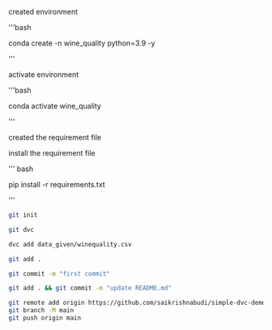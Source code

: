 created environment

'''bash

conda create -n wine_quality python=3.9 -y

'''

activate environment

'''bash

conda activate wine_quality

'''

created the requirement file

install the requirement file

''' bash

pip install -r requirements.txt

'''

```bash
git init
```
```bash
git dvc
```
```bash
dvc add data_given/winequality.csv
```
```bash
git add .
```
```bash
git commit -m "first commit"
```
```bash
git add . && git commit -m "update README.md"
```
```bash
git remote add origin https://github.com/saikrishnabudi/simple-dvc-demo.git
git branch -M main
git push origin main
```